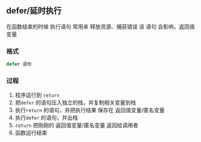 ##  defer/延时执行  
在函数结束的时候 执行语句
常用来 释放资源、捕获错误
该 语句 会影响，返回值变量

###    格式
```go
defer 语句
```

###   过程
1. 程序运行到 `return` 
2. 把`defer` 的语句压入独立的栈，并复制相关变量到栈
3. 执行`return` 的语句，并把执行结果 保存在 返回值变量/匿名变量
4. 执行`defer`  的语句，并出栈
5. `return` 把刚刚的 返回值变量/匿名变量 返回给调用者
6. 函数运行结束 
